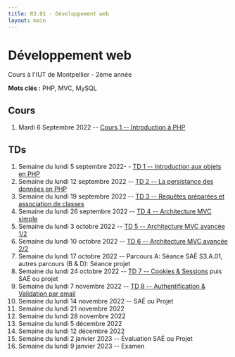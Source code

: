 ```yaml
---
title: R3.01 - Développement web
layout: main
---
```


# Développement web
Cours à l'IUT de Montpellier - 2ème année

**Mots clés :** PHP, MVC, MySQL

## Cours

1. Mardi 6 Septembre 2022 -- [Cours 1 -- Introduction à PHP](classes/class1.html)  
   <!-- Accéder à l'[amphi à distance via Moodle](https://moodle.umontpellier.fr/mod/bigbluebuttonbn/view.php?id=291203) -->
   <!-- et à son enregistrement -->

## TDs

1. Semaine du lundi 5 septembre 2022- - [TD 1 -- Introduction aux objets en PHP](tutorials/tutorial1.html) 
1. Semaine du lundi 12 septembre 2022 -- [TD 2 -- La persistance des données en PHP](tutorials/tutorial2.html)
1. Semaine du lundi 19 septembre 2022 -- [TD 3 -- Requêtes préparées et association de classes](tutorials/tutorial3.html)
1. Semaine du lundi 26 septembre 2022 --  [TD 4 -- Architecture MVC simple](tutorials/tutorial4.html)
1. Semaine du lundi 3 octobre 2022 -- [TD 5 -- Architecture MVC avancée 1/2](tutorials/tutorial5.html)
1. Semaine du lundi 10 octobre 2022 --  [TD 6 -- Architecture MVC avancée 2/2](tutorials/tutorial6.html)
1. Semaine du lundi 17 octobre 2022 --  Parcours A: Séance SAÉ S3.A.01, autres parcours (B & D): Séance projet
1. Semaine du lundi 24 octobre 2022 --   [TD 7 -- Cookies & Sessions](tutorials/tutorial7.html) puis SAÉ ou projet
1. Semaine du lundi 7 novembre 2022 -- [TD 8 -- Authentification & Validation par email](tutorials/tutorial8.html)
1. Semaine du lundi 14 novembre 2022 -- SAÉ ou Projet
1. Semaine du lundi 21 novembre 2022
1. Semaine du lundi 28 novembre 2022
1. Semaine du lundi 5 décembre 2022
1. Semaine du lundi 12 décembre 2022
1. Semaine du lundi 2 janvier 2023 -- Évaluation SAÉ ou Projet
1. Semaine du lundi 9 janvier 2023 -- Examen

<!-- ### Notes complémentaires

1. [Encodage des caractères, serveur HTTP de l'IUT et note sur les URLs]({{site.baseurl}}/assets/tut1-complement.html)
2. [NetBeans, attributs et méthodes statiques, Gitlab]({{site.baseurl}}/assets/tut2-complement.html)
3. [Requête préparée]({{site.baseurl}}/assets/tut3-complement.html)
4. [Upload de fichiers]({{site.baseurl}}/assets/tut4-complement.html)
5. [Cookies & sessions]({{site.baseurl}}/assets/tut7-complement.html)


## Instructions du projet

[Instructions du projet](projet.html) -->
